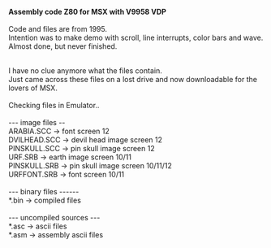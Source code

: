 <b>Assembly code Z80 for MSX with V9958 VDP</b><br>
<br>
Code and files are from 1995.<br>
Intention was to make demo with scroll, line interrupts, color bars and wave. <br>
Almost done, but never finished.<br>

<br>
I have no clue anymore what the files contain. <br>
Just came across these files on a lost drive and now downloadable for the lovers of MSX.<br>
<br>
Checking files in Emulator..<br>
<br>
--- image files --<br>
ARABIA.SCC  -> font screen  12<br>
DVILHEAD.SCC -> devil head image screen 12<br>
PINSKULL.SCC -> pin skull image screen 12<br>
URF.SRB -> earth image screen 10/11<br>
PINSKULL.SRB -> pin skull  image screen 10/11/12<br>
URFFONT.SRB -> font screen 10/11<br>
<br>
--- binary files ------<br>
*.bin -> compiled files<br>
<br>
--- uncompiled sources ---<br>
*.asc -> ascii files<br>
*.asm -> assembly ascii files<br>



